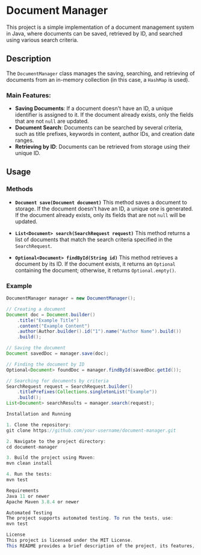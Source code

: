 # Document Manager

This project is a simple implementation of a document management system in Java, where documents can be saved, retrieved by ID, and searched using various search criteria.

## Description

The `DocumentManager` class manages the saving, searching, and retrieving of documents from an in-memory collection (in this case, a `HashMap` is used).

### Main Features:
- **Saving Documents**: If a document doesn't have an ID, a unique identifier is assigned to it. If the document already exists, only the fields that are not `null` are updated.
- **Document Search**: Documents can be searched by several criteria, such as title prefixes, keywords in content, author IDs, and creation date ranges.
- **Retrieving by ID**: Documents can be retrieved from storage using their unique ID.

## Usage

### Methods

- **`Document save(Document document)`**
  This method saves a document to storage. If the document doesn't have an ID, a unique one is generated. If the document already exists, only its fields that are not `null` will be updated.

- **`List<Document> search(SearchRequest request)`**
  This method returns a list of documents that match the search criteria specified in the `SearchRequest`.

- **`Optional<Document> findById(String id)`**
  This method retrieves a document by its ID. If the document exists, it returns an `Optional` containing the document; otherwise, it returns `Optional.empty()`.

### Example

```java
DocumentManager manager = new DocumentManager();

// Creating a document
Document doc = Document.builder()
    .title("Example Title")
    .content("Example Content")
    .author(Author.builder().id("1").name("Author Name").build())
    .build();

// Saving the document
Document savedDoc = manager.save(doc);

// Finding the document by ID
Optional<Document> foundDoc = manager.findById(savedDoc.getId());

// Searching for documents by criteria
SearchRequest request = SearchRequest.builder()
    .titlePrefixes(Collections.singletonList("Example"))
    .build();
List<Document> searchResults = manager.search(request);

Installation and Running

1. Clone the repository:
git clone https://github.com/your-username/document-manager.git

2. Navigate to the project directory:
cd document-manager

3. Build the project using Maven:
mvn clean install

4. Run the tests:
mvn test

Requirements
Java 11 or newer
Apache Maven 3.8.4 or newer

Automated Testing
The project supports automated testing. To run the tests, use:
mvn test

License
This project is licensed under the MIT License.
This README provides a brief description of the project, its features, and installation and usage instructions in English.
